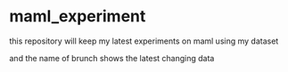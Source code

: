 # maml_experiment
this repository will keep my latest experiments on maml using my dataset

and the name of brunch shows the latest changing data
